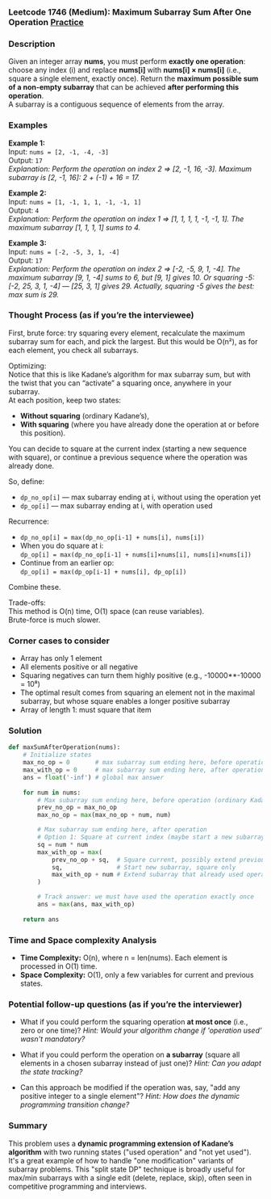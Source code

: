 ### Leetcode 1746 (Medium): Maximum Subarray Sum After One Operation [Practice](https://leetcode.com/problems/maximum-subarray-sum-after-one-operation)

### Description  
Given an integer array **nums**, you must perform **exactly one operation**: choose any index \(i\) and replace **nums[i]** with **nums[i] × nums[i]** (i.e., square a single element, exactly once). Return the **maximum possible sum of a non-empty subarray** that can be achieved **after performing this operation**.  
A subarray is a contiguous sequence of elements from the array.

### Examples  

**Example 1:**  
Input: `nums = [2, -1, -4, -3]`  
Output: `17`  
*Explanation: Perform the operation on index 2 ⇒ [2, -1, 16, -3]. Maximum subarray is [2, -1, 16]: 2 + (-1) + 16 = 17.*

**Example 2:**  
Input: `nums = [1, -1, 1, 1, -1, -1, 1]`  
Output: `4`  
*Explanation: Perform the operation on index 1 ⇒ [1, 1, 1, 1, -1, -1, 1]. The maximum subarray [1, 1, 1, 1] sums to 4.*

**Example 3:**  
Input: `nums = [-2, -5, 3, 1, -4]`  
Output: `17`  
*Explanation: Perform the operation on index 2 ⇒ [-2, -5, 9, 1, -4]. The maximum subarray [9, 1, -4] sums to 6, but [9, 1] gives 10. Or squaring -5: [-2, 25, 3, 1, -4] — [25, 3, 1] gives 29. Actually, squaring -5 gives the best: max sum is 29.*

### Thought Process (as if you’re the interviewee)  
First, brute force: try squaring every element, recalculate the maximum subarray sum for each, and pick the largest. But this would be O(n²), as for each element, you check all subarrays.

Optimizing:  
Notice that this is like Kadane’s algorithm for max subarray sum, but with the twist that you can “activate” a squaring once, anywhere in your subarray.  
At each position, keep two states:
- **Without squaring** (ordinary Kadane’s),
- **With squaring** (where you have already done the operation at or before this position).

You can decide to square at the current index (starting a new sequence with square), or continue a previous sequence where the operation was already done.

So, define:
- `dp_no_op[i]` — max subarray ending at i, without using the operation yet
- `dp_op[i]` — max subarray ending at i, with operation used

Recurrence:
- `dp_no_op[i] = max(dp_no_op[i-1] + nums[i], nums[i])`
- When you do square at i:  
  `dp_op[i] = max(dp_no_op[i-1] + nums[i]×nums[i], nums[i]×nums[i])`
- Continue from an earlier op:  
  `dp_op[i] = max(dp_op[i-1] + nums[i], dp_op[i])`

Combine these.

Trade-offs:  
This method is O(n) time, O(1) space (can reuse variables).  
Brute-force is much slower.

### Corner cases to consider  
- Array has only 1 element
- All elements positive or all negative
- Squaring negatives can turn them highly positive (e.g., -10000\*\*-10000 = 10⁸)
- The optimal result comes from squaring an element not in the maximal subarray, but whose square enables a longer positive subarray
- Array of length 1: must square that item

### Solution

```python
def maxSumAfterOperation(nums):
    # Initialize states
    max_no_op = 0       # max subarray sum ending here, before operation
    max_with_op = 0     # max subarray sum ending here, after operation
    ans = float('-inf') # global max answer
    
    for num in nums:
        # Max subarray sum ending here, before operation (ordinary Kadane's)
        prev_no_op = max_no_op
        max_no_op = max(max_no_op + num, num)

        # Max subarray sum ending here, after operation
        # Option 1: Square at current index (maybe start a new subarray or extend previous no-op)
        sq = num * num
        max_with_op = max(
            prev_no_op + sq,  # Square current, possibly extend previous no-op
            sq,               # Start new subarray, square only
            max_with_op + num # Extend subarray that already used operation
        )

        # Track answer: we must have used the operation exactly once
        ans = max(ans, max_with_op)
        
    return ans
```

### Time and Space complexity Analysis  

- **Time Complexity:** O(n), where n = len(nums). Each element is processed in O(1) time.
- **Space Complexity:** O(1), only a few variables for current and previous states.

### Potential follow-up questions (as if you’re the interviewer)  

- What if you could perform the squaring operation **at most once** (i.e., zero or one time)?
  *Hint: Would your algorithm change if 'operation used' wasn't mandatory?*

- What if you could perform the operation on **a subarray** (square all elements in a chosen subarray instead of just one)?
  *Hint: Can you adapt the state tracking?*

- Can this approach be modified if the operation was, say, "add any positive integer to a single element"?
  *Hint: How does the dynamic programming transition change?*

### Summary
This problem uses a **dynamic programming extension of Kadane’s algorithm** with two running states ("used operation" and "not yet used"). It's a great example of how to handle "one modification" variants of subarray problems. This "split state DP" technique is broadly useful for max/min subarrays with a single edit (delete, replace, skip), often seen in competitive programming and interviews.